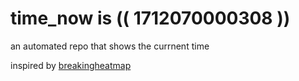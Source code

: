 # time_now is (( 1712070000308 ))

an automated repo that shows the currnent time

inspired by [breakingheatmap](https://github.com/breakingheatmap/breakingheatmap)